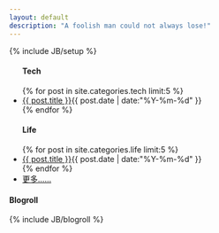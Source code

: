 ```yaml
---
layout: default
description: "A foolish man could not always lose!"
---
```

{% include JB/setup %}

<div id="board">
<div class="row">
  <ul id="posts">
      <h4>Tech</h4>
      {% for post in site.categories.tech limit:5 %}
      <li><span class="title"><a href="{{ BASE_PATH }}{{ post.url }}">{{ post.title }}</a></span><span class="date">{{ post.date | date:"%Y-%m-%d" }}</span></li>
      {% endfor %}
      <h4>Life</h4>
      {% for post in site.categories.life limit:5 %}
      <li><span class="title"><a href="{{ BASE_PATH }}{{ post.url }}">{{ post.title }}</a></span><span class="date">{{ post.date | date:"%Y-%m-%d" }}</span></li>
      {% endfor %}
      <li><span class="title"><a href="/categories.html">更多……</a></span></li>
  </ul>
  <div class="sidebar">
    <h4>Blogroll</h4>
    {% include JB/blogroll %}
  </div>
</div>
</div>
